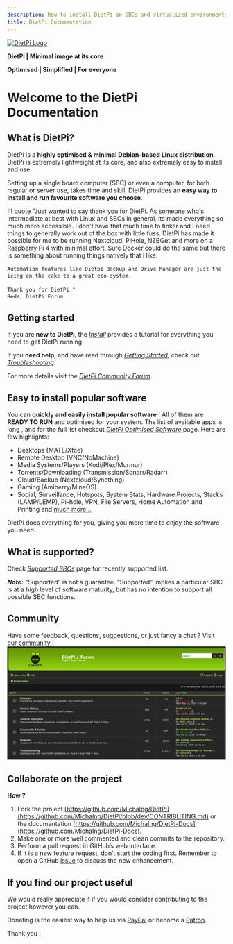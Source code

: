 ```yaml
---
description: How to install DietPi on SBCs and virtualized environments. Install & configure optimised software and much more.  
title: DietPi Documentation
---
```


[![DietPi Logo](https://dietpi.com/images/dietpi-logo_180x180.png)](https://dietpi.com/)

**DietPi | Minimal image at its core**

**Optimised | Simplified | For everyone**

# Welcome to the DietPi Documentation

## What is DietPi?

DietPi is a **highly optimised & minimal Debian-based Linux distribution**. DietPi is extremely lightweight at its core, and also extremely easy to install and use.

Setting up a single board computer (SBC) or even a computer, for both regular or server use, takes time and skill. DietPi provides an **easy way to install and run favourite software you choose**.

<!--
our images start at 400MB in size (3x lighter than 'Raspbian Lite'). With features of low process/memory footprint, DietPi allows you to get the maximum performance from your device. -->

!!! quote
    "Just wanted to say thank you for DietPi. As someone who's intermediate at best with Linux and SBCs in general, its made everything so much more accessible. I don't have that much time to tinker and I need things to generally work out of the box with little fuss. DietPi has made it possible for me to be running Nextcloud, PiHole, NZBGet and more on a Raspberry Pi 4 with minimal effort. Sure Docker could do the same but there is something about running things natively that I like.

    Automation features like Dietpi Backup and Drive Manager are just the icing on the cake to a great eco-system.

    Thank you for DietPi."
    Reds, DietPi Forum

## Getting started

If you are **new to DietPi**, the [_Install_](user-guide_installation) provides a tutorial for everything you need to get DietPi running.

If you **need help**, and have read through [_Getting Started_](user-guide_overview), check out [_Troubleshooting_](https://dietpi.com/phpbb/viewforum.php?f=11).

For more details visit the [_DietPi Community Forum_](https://dietpi.com/phpbb/viewforum.php?f=5).

## Easy to install popular software

You can **quickly and easily install popular software** ! All of them are **READY TO RUN** and optimised for your system. The list of available apps is long , and for the full list checkout [_DietPi Optimised Software_](dietpi_optimised_software) page. Here are few highlights:

- Desktops (MATE/Xfce)
- Remote Desktop (VNC/NoMachine)
- Media Systems/Players (Kodi/Plex/Murmur)
- Torrents/Downloading (Transmission/Sonarr/Radarr)
- Cloud/Backup (Nextcloud/Syncthing)
- Gaming (Amiberry/MineOS)
- Social, Surveillance, Hotspots, System Stats, Hardware Projects, Stacks (LAMP/LEMP), Pi-hole, VPN, File Servers, Home Automation and Printing
and [much more...](dietpi_optimised_software)

DietPi does everything for you, giving you more time to enjoy the software you need.

## What is supported?
Check [_Supported SBCs_](hardware-supported_sbc) page for recently supported list.

**_Note:_** “Supported” is not a guarantee. “Supported” implies a particular SBC is at a high level of software maturity, but has no intention to support all possible SBC functions.

## Community

Have some feedback, questions, suggestions, or just fancy a chat ? Visit our [community](https://dietpi.com/phpbb/) !
![DietPi Forum](assets/images/dietpi-forum.jpg)

## Collaborate on the project

**How ?**

1. Fork the project [https://github.com/MichaIng/DietPi](https://github.com/MichaIng/DietPi/blob/dev/CONTRIBUTING.md) or the documentation [https://github.com/MichaIng/DietPi-Docs](https://github.com/MichaIng/DietPi-Docs).
2. Make one or more well commented and clean commits to the repository.
3. Perform a pull request in GitHub’s web interface.
4. If it is a new feature request, don’t start the coding first. Remember to open a GitHub [issue](https://github.com/MichaIng/DietPi/issues) to discuss the new enhancement.

## If you find our project useful

We would really appreciate it if you would consider contributing to the project however you can.

Donating is the easiest way to help us via [PayPal](https://www.paypal.com/cgi-bin/webscr?cmd=_s-xclick&hosted_button_id=6DVBECXRW3TAA) or become a [Patron](https://www.patreon.com/bePatron?u=12464530).

Thank you !
